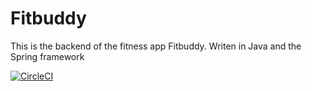 # Fitbuddy
This is the backend of the fitness app Fitbuddy. Writen in Java and the Spring framework

[![CircleCI](https://circleci.com/gh/RickVerkuijlen/fitbuddy-backend.svg?style=svg)](https://circleci.com/gh/circleci/circleci-docs)
